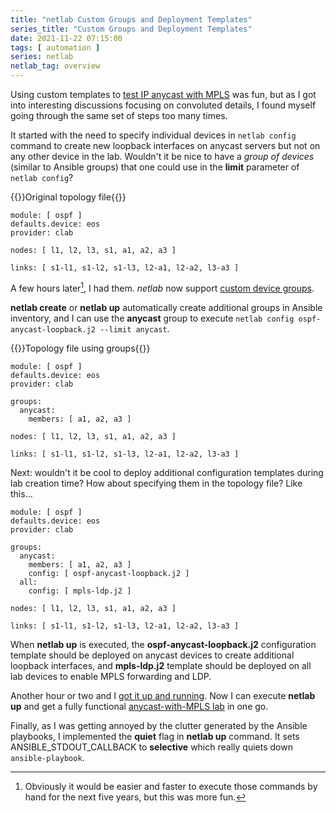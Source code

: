 ```yaml
---
title: "netlab Custom Groups and Deployment Templates"
series_title: "Custom Groups and Deployment Templates"
date: 2021-11-22 07:15:00
tags: [ automation ]
series: netlab
netlab_tag: overview
---
```

Using custom templates to [test IP anycast with MPLS](https://blog.ipspace.net/2021/11/anycast-mpls.html) was fun, but as I got into interesting discussions focusing on convoluted details, I found myself going through the same set of steps too many times.

It started with the need to specify individual devices in `netlab config` command to create new loopback interfaces on anycast servers but not on any other device in the lab. Wouldn't it be nice to have a *group of devices* (similar to Ansible groups) that one could use in the **limit** parameter of `netlab config`?
<!--more-->

{{<cc>}}Original topology file{{</cc>}}
```config
module: [ ospf ]
defaults.device: eos
provider: clab

nodes: [ l1, l2, l3, s1, a1, a2, a3 ]

links: [ s1-l1, s1-l2, s1-l3, l2-a1, l2-a2, l3-a3 ]
```

A few hours later[^1], I had them. *netlab* now support [custom device groups](https://netsim-tools.readthedocs.io/en/latest/groups.html).

[^1]: Obviously it would be easier and faster to execute those commands by hand for the next five years, but this was more fun.

**netlab create** or **netlab up** automatically create additional groups in Ansible inventory, and I can use the **anycast** group to execute `netlab config ospf-anycast-loopback.j2 --limit anycast`.

{{<cc>}}Topology file using groups{{</cc>}}
```config
module: [ ospf ]
defaults.device: eos
provider: clab

groups:
  anycast:
    members: [ a1, a2, a3 ]

nodes: [ l1, l2, l3, s1, a1, a2, a3 ]

links: [ s1-l1, s1-l2, s1-l3, l2-a1, l2-a2, l3-a3 ]
```

Next: wouldn't it be cool to deploy additional configuration templates during lab creation time? How about specifying them in the topology file? Like this...

```config
module: [ ospf ]
defaults.device: eos
provider: clab

groups:
  anycast:
    members: [ a1, a2, a3 ]
    config: [ ospf-anycast-loopback.j2 ]
  all:
    config: [ mpls-ldp.j2 ]

nodes: [ l1, l2, l3, s1, a1, a2, a3 ]

links: [ s1-l1, s1-l2, s1-l3, l2-a1, l2-a2, l3-a3 ]
```

When **netlab up** is executed, the **ospf-anycast-loopback.j2** configuration template should be deployed on anycast devices to create additional loopback interfaces, and **mpls-ldp.j2** template should be deployed on all lab devices to enable MPLS forwarding and LDP.

Another hour or two and I [got it up and running](https://netsim-tools.readthedocs.io/en/latest/netlab/up.html). Now I can execute **netlab up** and get a fully functional [anycast-with-MPLS lab](https://github.com/ipspace/netlab-examples/blob/master/routing/anycast-mpls-ospf/) in one go.

Finally, as I was getting annoyed by the clutter generated by the Ansible playbooks, I implemented the **quiet** flag in **netlab up** command. It sets ANSIBLE_STDOUT_CALLBACK to **selective** which really quiets down `ansible-playbook`.
